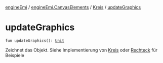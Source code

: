 [engineEmi](../../index.md) / [engineEmi.CanvasElements](../index.md) / [Kreis](index.md) / [updateGraphics](./update-graphics.md)

# updateGraphics

`fun updateGraphics(): `[`Unit`](https://kotlinlang.org/api/latest/jvm/stdlib/kotlin/-unit/index.html)

Zeichnet das Objekt. Siehe Implementierung von [Kreis](index.md) oder [Rechteck](../-rechteck/index.md) für Beispiele

